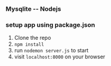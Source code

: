 ### Mysqlite -- Nodejs

### setup app using package.json
1. Clone the repo
2. `npm install`
3. 	run `nodemon server.js` to start
4. visit `localhost:8000` on your browser
